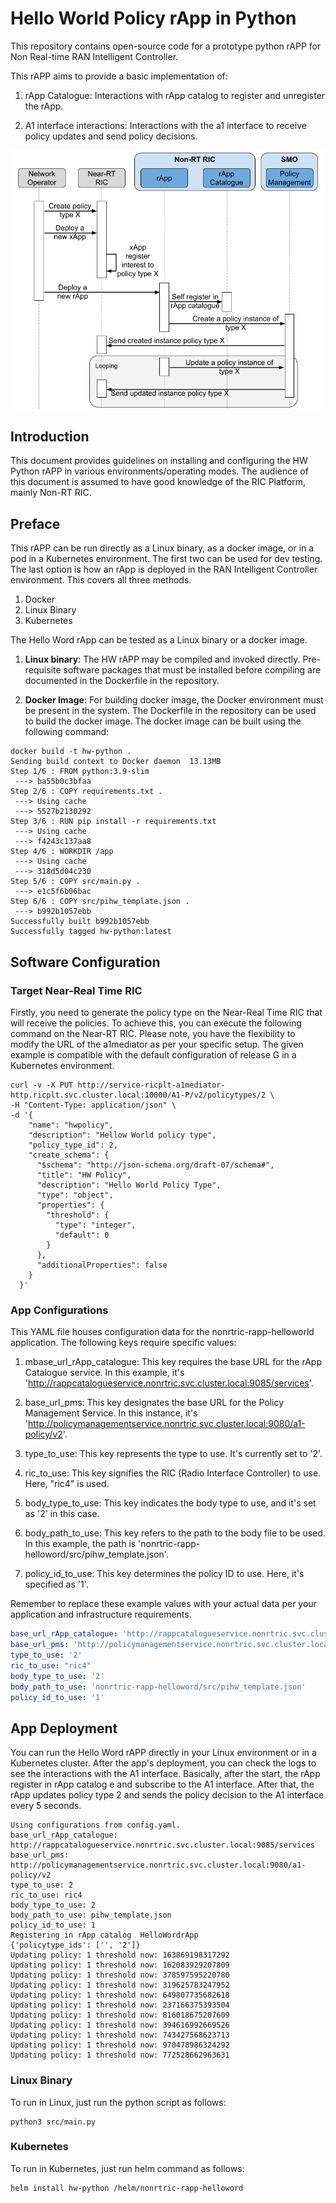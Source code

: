 # Hello World Policy rApp in Python
This repository contains open-source code for a prototype python rAPP for Non Real-time RAN Intelligent Controller.

This rAPP aims to provide a basic implementation of:
1. rApp Catalogue: Interactions with rApp catalog to register and unregister the rApp.

2. A1 interface interactions: Interactions with the a1 interface to receive policy updates and send policy decisions.

![Sequece](images/rApp-start-sequence.png)

## Introduction
This document provides guidelines on installing and configuring the HW Python rAPP in various environments/operating modes.
The audience of this document is assumed to have good knowledge of the RIC Platform, mainly Non-RT RIC.

## Preface
This rAPP can be run directly as a Linux binary, as a docker image, or in a pod in a Kubernetes environment.  The first
two can be used for dev testing. The last option is how an rApp is deployed in the RAN Intelligent Controller environment.
This covers all three methods. 

1. Docker 
2. Linux Binary
3. Kubernetes 

The Hello Word rApp can be tested as a Linux binary or a docker image.

1. **Linux binary**: The HW rAPP may be compiled and invoked directly. Pre-requisite software packages that must be installed before compiling are documented in the Dockerfile in the repository.

2. **Docker Image**: For building docker image, the Docker environment must be present in the system. The Dockerfile in the repository can be used to build the docker image. The docker image can be built using the following command:
```shell
docker build -t hw-python .
Sending build context to Docker daemon  13.13MB
Step 1/6 : FROM python:3.9-slim
 ---> ba55b0c3bfaa
Step 2/6 : COPY requirements.txt .
 ---> Using cache
 ---> 5527b2130292
Step 3/6 : RUN pip install -r requirements.txt
 ---> Using cache
 ---> f4243c137aa8
Step 4/6 : WORKDIR /app
 ---> Using cache
 ---> 318d5d04c230
Step 5/6 : COPY src/main.py .
 ---> e1c5f6b06bac
Step 6/6 : COPY src/pihw_template.json .
 ---> b992b1057ebb
Successfully built b992b1057ebb
Successfully tagged hw-python:latest
```
## Software Configuration

### Target Near-Real Time RIC
Firstly, you need to generate the policy type on the Near-Real Time RIC that will receive the policies. To achieve this, you can execute the following command on the Near-RT RIC.
Please note, you have the flexibility to modify the URL of the a1mediator as per your specific setup. The given example is compatible with the default configuration of release G in a Kubernetes environment.
```shell
curl -v -X PUT http://service-ricplt-a1mediator-http.ricplt.svc.cluster.local:10000/A1-P/v2/policytypes/2 \
-H "Content-Type: application/json" \
-d '{
    "name": "hwpolicy",
    "description": "Hellow World policy type",
    "policy_type_id": 2,
    "create_schema": {
      "$schema": "http://json-schema.org/draft-07/schema#",
      "title": "HW Policy",
      "description": "Hello World Policy Type",
      "type": "object",
      "properties": {
        "threshold": {
          "type": "integer",
          "default": 0
        }
      },
      "additionalProperties": false
    }
  }'
```

### App Configurations

This YAML file houses configuration data for the nonrtric-rapp-helloworld application. The following keys require specific values:

1. mbase_url_rApp_catalogue: This key requires the base URL for the rApp Catalogue service. In this example, it's 'http://rappcatalogueservice.nonrtric.svc.cluster.local:9085/services'.

2. base_url_pms: This key designates the base URL for the Policy Management Service. In this instance, it's 'http://policymanagementservice.nonrtric.svc.cluster.local:9080/a1-policy/v2'.

3. type_to_use: This key represents the type to use. It's currently set to '2'.

4. ric_to_use: This key signifies the RIC (Radio Interface Controller) to use. Here, "ric4" is used.

5. body_type_to_use: This key indicates the body type to use, and it's set as '2' in this case.

6. body_path_to_use: This key refers to the path to the body file to be used. In this example, the path is 'nonrtric-rapp-helloword/src/pihw_template.json'.

7. policy_id_to_use: This key determines the policy ID to use. Here, it's specified as '1'.

Remember to replace these example values with your actual data per your application and infrastructure requirements.

```yaml
base_url_rApp_catalogue: 'http://rappcatalogueservice.nonrtric.svc.cluster.local:9085/services'
base_url_pms: 'http://policymanagementservice.nonrtric.svc.cluster.local:9080/a1-policy/v2'
type_to_use: '2'
ric_to_use: "ric4"
body_type_to_use: '2'
body_path_to_use: 'nonrtric-rapp-helloword/src/pihw_template.json'
policy_id_to_use: '1'
```

## App Deployment
You can run the Hello Word rAPP directly in your Linux environment or in a Kubernetes cluster. After the app's deployment, you can check the logs to see the interactions with the A1 interface. Basically, after the start, the rApp register in rApp catalog e and subscribe to the A1 interface. After that, the rApp updates policy type 2 and sends the policy decision to the A1 interface every 5 seconds.

```log
Using configurations from config.yaml.
base_url_rApp_catalogue: http://rappcatalogueservice.nonrtric.svc.cluster.local:9085/services
base_url_pms: http://policymanagementservice.nonrtric.svc.cluster.local:9080/a1-policy/v2
type_to_use: 2
ric_to_use: ric4
body_type_to_use: 2
body_path_to_use: pihw_template.json
policy_id_to_use: 1
Registering in rApp catalog  HelloWordrApp
{'policytype_ids': ['', '2']}
Updating policy: 1 threshold now: 163869198317292
Updating policy: 1 threshold now: 162083929207809
Updating policy: 1 threshold now: 378597595220780
Updating policy: 1 threshold now: 319625783247952
Updating policy: 1 threshold now: 649807735682618
Updating policy: 1 threshold now: 237166375393504
Updating policy: 1 threshold now: 816018675207609
Updating policy: 1 threshold now: 394616992669526
Updating policy: 1 threshold now: 743427568623713
Updating policy: 1 threshold now: 970478986324292
Updating policy: 1 threshold now: 772528662963631
```
### Linux Binary
To run in Linux, just run the python script as follows:
```shell
python3 src/main.py
```

### Kubernetes

To run in Kubernetes, just run helm command as follows:
```shell
helm install hw-python /helm/nonrtric-rapp-helloword
```

